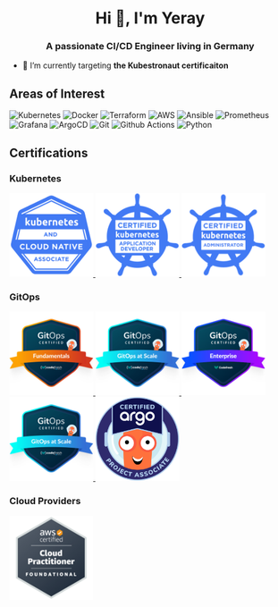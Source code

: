 <h1 align="center">Hi 👋, I'm Yeray</h1>
<h3 align="center">A passionate CI/CD Engineer living in Germany</h3>

- 🌱 I’m currently targeting **the Kubestronaut certificaiton**

## Areas of Interest
<p>
  <!-- infrastructure -->
  <img alt="Kubernetes" src="https://img.shields.io/badge/-Kubernetes-326ce5?style=flat-square&logo=kubernetes&logoColor=white" />
  <img alt="Docker" src="https://img.shields.io/badge/-Docker-46a2f1?style=flat-square&logo=docker&logoColor=white" />
  <img alt="Terraform" src="https://img.shields.io/badge/-Terraform-844fba?style=flat-square&logo=terraform&logoColor=white" />
  <img alt="AWS" src="https://img.shields.io/badge/-AWS-232F3E?style=flat-square&logo=amazonaws&logoColor=FF9900" />
  <img alt="Ansible" src="https://img.shields.io/badge/-Ansible-white?style=flat-square&logo=ansible&logoColor=black" />
  
  <!-- monitoring -->
  <img alt="Prometheus" src="https://img.shields.io/badge/-Prometheus-E6522C?style=flat-square&logo=prometheus&logoColor=white" />
  <img alt="Grafana" src="https://img.shields.io/badge/-Grafana-F46800?style=flat-square&logo=grafana&logoColor=white" />
  
  <!-- git gud -->
  <img alt="ArgoCD" src="https://img.shields.io/badge/-ArgoCD-EF7B4D?style=flat-square&logo=argo&logoColor=white" />
  <img alt="Git" src="https://img.shields.io/badge/-Git-F05033?style=flat-square&logo=git&logoColor=white" />
  <img alt="Github Actions" src="https://img.shields.io/badge/-Github_Actions-2088FF?style=flat-square&logo=github-actions&logoColor=white" />

   <!-- coding -->
   <img alt="Python" src=" https://img.shields.io/badge/Python-3776AB?logo=python&logoColor=fff" />  
</p>
  
## Certifications
### Kubernetes
<p>
  <a href="https://www.credly.com/badges/9c5582b6-8d1b-48e9-a714-480923c64587" target="_blank">
    <img alt="Kubernetes and Cloud Native Associate (KCNA)" height="150px" width="150px" src="images/kcna.png"/>
  </a>
  <a href="https://www.credly.com/badges/df985808-e2bc-4201-a070-6df6a8247bf5" target="_blank">
    <img alt="Certified Kubernetes Application Developer (CKAD)" height="150px" width="150px" src="images/ckad.png"/>
  </a>
  <a href="https://www.credly.com/badges/acb3890a-57e9-40af-9baa-ddfe37ffc926" target="_blank">
    <img alt="Certified Kubernetes Administrator (CKA)" height="150px" width="150px" src="images/cka.png"/>
  </a>
</p>

### GitOps
<p>
  <a href="https://www.credly.com/badges/dceb9ba3-8602-4758-a0ec-3c42429cb32f" target="_blank">
    <img alt="GitOps Fundamentals" height="150px" width="150px" src="images/gitops_fundamentals.png"/>
  </a>
  <a href="https://www.credly.com/badges/dc1e8240-3ca7-4d06-b93c-07f95f2e0d26" target="_blank">
    <img alt="GitOps at Scale" height="150px" width="150px" src="images/gitops_at_scale.png"/>
  </a>
  <a href="https://www.credly.com/badges/fd509eba-bca6-4608-b71e-19a5f087dd31" target="_blank">
    <img alt="GitOps Enterprise" height="150px" width="150px" src="images/gitops_enterprise.png"/>
  </a>
  <a href="https://www.credly.com/badges/b4519be4-cbc6-4819-85de-513914ad6c77" target="_blank">
    <img alt="GitOps at Scale" height="150px" width="150px" src="images/gitops_at_scale.png"/>
  </a>
  <a href="https://www.credly.com/badges/33deca2f-b76b-4724-bf86-2bc2cd77966f" target="_blank">
    <img alt="Certified Argo Project Associate (CAPA)" height="150px" width="150px" src="images/certified_argo_project_associate.png"/>
  </a>
</p>

### Cloud Providers
<p>
  <a href="https://www.credly.com/badges/1c4a6626-31c8-4082-bf0c-4026f0a64f21" target="_blank">
    <img alt="AWS Certified Cloud Practitioner" height="150px" width="150px" src="images/aws-cp.png"/>
  </a>
</p>
